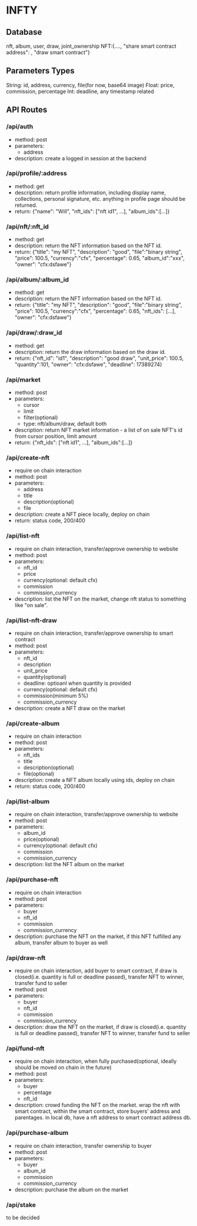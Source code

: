 # INFTY

## Database
nft, album, user, draw, joint_ownership
NFT:{...., "share smart contract address": ,  "draw smart contract"}

## Parameters Types
String: id, address, currency, file(for now, base64 image)
Float: price, commission, percentage
Int: deadline, any timestamp related

## API Routes

### /api/auth
- method: post
- parameters: 
  - address
- description: create a logged in session at the backend

### /api/profile/:address
- method: get
- description: return profile information, including display name, collections, personal signature, etc. anything in profile page should be returned.
- return: {"name": "Will", "nft_ids": ["nft id1", ...], "album_ids":[...]}

### /api/nft/:nft_id
- method: get
- description: return the NFT information based on the NFT id.
- return: {"title": "my NFT", "description": "good", "file":"binary string", "price": 100.5, "currency":"cfx", "percentage": 0.65, "album_id":"xxx", "owner": "cfx:dsfawe"}

### /api/album/:album_id
- method: get
- description: return the NFT information based on the NFT id.
- return: {"title": "my NFT", "description": "good", "file":"binary string", "price": 100.5, "currency":"cfx", "percentage": 0.65, "nft_ids": [...], "owner": "cfx:dsfawe"}


### /api/draw/:draw_id
- method: get
- description: return the draw information based on the draw id.
- return: {"nft_id": "id1", "description": "good draw", "unit_price": 100.5, "quantity":101, "owner": "cfx:dsfawe", "deadline": 17389274}

### /api/market
- method: post
- parameters: 
  - cursor
  - limit
  - filter(optional)
  - type: nft/album/draw, default both
- description: return NFT market information - a list of on sale NFT's id from cursor position, limit amount
- return: {"nft_ids": ["nft id1", ...], "album_ids":[...]}

### /api/create-nft
- require on chain interaction
- method: post
- parameters: 
  - address   
  - title
  - description(optional)
  - file
- description: create a NFT piece locally, deploy on chain
- return: status code, 200/400

### /api/list-nft
- require on chain interaction, transfer/approve ownership to website
- method: post
- parameters: 
  - nft_id
  - price
  - currency(optional: default cfx)
  - commission
  - commission_currency
- description: list the NFT on the market, change nft status to something like "on sale".


### /api/list-nft-draw
- require on chain interaction, transfer/approve ownership to smart contract
- method: post
- parameters: 
  - nft_id
  - description
  - unit_price
  - quantity(optional)
  - deadline: optioanl when quantity is provided
  - currency(optional: default cfx)
  - commission(minimum 5%)
  - commission_currency
- description: create a NFT draw on the market


### /api/create-album
- require on chain interaction
- method: post
- parameters: 
  - nft_ids
  - title
  - description(optional)
  - file(optional)
- description: create a NFT album locally using ids, deploy on chain
- return: status code, 200/400


### /api/list-album
- require on chain interaction, transfer/approve ownership to website
- method: post
- parameters: 
  - album_id
  - price(optional)
  - currency(optional: default cfx)
  - commission
  - commission_currency
- description: list the NFT album on the market

### /api/purchase-nft
- require on chain interaction
- method: post
- parameters: 
  - buyer
  - nft_id
  - commission
  - commission_currency
- description: purchase the NFT on the market, if this NFT fulfilled any album, transfer album to buyer as well


### /api/draw-nft
- require on chain interaction, add buyer to smart contract, if draw is closed(i.e. quantity is full or deadline passed), transfer NFT to winner, transfer fund to seller
- method: post
- parameters: 
  - buyer
  - nft_id
  - commission
  - commission_currency
- description: draw the NFT on the market, if draw is closed(i.e. quantity is full or deadline passed), transfer NFT to winner, transfer fund to seller

### /api/fund-nft
- require on chain interaction, when fully purchased(optional, ideally should be moved on chain in the future)
- method: post
- parameters: 
  - buyer
  - percentage
  - nft_id
- description: crowd funding the NFT on the market. wrap the nft with smart contract, within the smart contract, store buyers' address and parentages. in local db, have a nft address to smart contract address db.

### /api/purchase-album
- require on chain interaction, transfer ownership to buyer
- method: post
- parameters: 
  - buyer
  - album_id
  - commission
  - commission_currency
- description: purchase the album on the market


### /api/stake
to be decided
